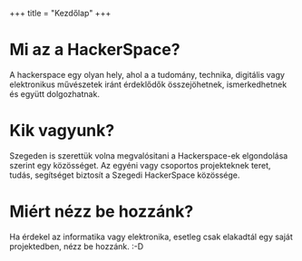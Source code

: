 +++
title = "Kezdőlap"
+++

# Mi az a HackerSpace?
A hackerspace egy olyan hely, ahol a a tudomány, technika, digitális vagy elektronikus művészetek iránt érdeklődők összejöhetnek, ismerkedhetnek és együtt dolgozhatnak.

# Kik vagyunk?
Szegeden is szerettük volna megvalósitani a Hackerspace-ek elgondolása szerint egy közösséget. Az egyéni vagy csoportos projekteknek teret, tudás, segítséget biztosít a Szegedi HackerSpace közössége.

# Miért nézz be hozzánk?
Ha érdekel az informatika vagy elektronika, esetleg csak elakadtál egy saját projektedben, nézz be hozzánk. :-D

